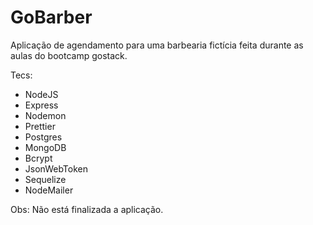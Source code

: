 # GoBarber
Aplicação de agendamento para uma barbearia fictícia feita durante as aulas do bootcamp gostack.

Tecs:
- NodeJS
- Express
- Nodemon
- Prettier
- Postgres
- MongoDB
- Bcrypt
- JsonWebToken
- Sequelize
- NodeMailer

Obs: Não está finalizada a aplicação.

